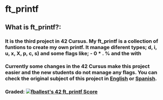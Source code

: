 # ft_printf

## What is ft_printf?:
### It is the third project in 42 Cursus. My ft_printf is a collection of funtions to create my own printf. It manage diferent types; d, i, u, x, X, p, c, s) and some flags like; - 0 * . % and the with 

### Currently some changes in the 42 Cursus make this project easier and the new students do not manage any flags.  You can check the original subject of this project in [English](Subject/en.subject.pdf) or [Spanish](Subject/es.subject.pdf).

### Graded: [![fballest's 42 ft_printf Score](https://badge42.vercel.app/api/v2/cl45d74de005409l9l5r3ozl6/project/1640521)](https://github.com/JaeSeoKim/badge42)
